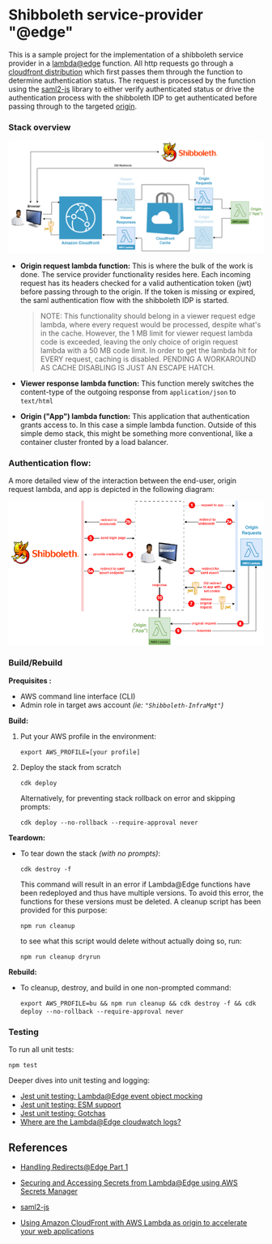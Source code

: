 # Shibboleth service-provider "@edge"

This is a sample project for the implementation of a shibboleth service provider in a [lambda@edge](https://docs.aws.amazon.com/AmazonCloudFront/latest/DeveloperGuide/lambda-at-the-edge.html) function.
All http requests go through a [cloudfront distribution](https://docs.aws.amazon.com/AmazonCloudFront/latest/DeveloperGuide/distribution-overview.html) which first passes them through the function to determine authentication status.
The request is processed by the function using the [saml2-js](https://www.npmjs.com/package/saml2-js) library to either verify authenticated status or drive the authentication process with the shibboleth IDP to get authenticated before passing through to the targeted [origin](https://docs.aws.amazon.com/AmazonCloudFront/latest/DeveloperGuide/DownloadDistS3AndCustomOrigins.html).

### Stack overview

![diagram1](./docs/diagram.png)

- **Origin request lambda function:**
  This is where the bulk of the work is done. The service provider functionality resides here. Each incoming request has its headers checked for a valid authentication token (jwt) before passing through to the origin. If the token is missing or expired, the saml authentication flow with the shibboleth IDP is started.
  
    >NOTE: This functionality should belong in a viewer request edge lambda, where every request would be processed, despite what's in the cache. However, the 1 MB limit for viewer request lambda code is exceeded, leaving the only choice of origin request lambda with a 50 MB code limit. In order to get the lambda hit for EVERY request, caching is disabled. PENDING A WORKAROUND AS CACHE DISABLING IS JUST AN ESCAPE HATCH.
  
- **Viewer response lambda function:**
  This function merely switches the content-type of the outgoing response from `application/json` to `text/html` 

- **Origin ("App") lambda function:**
  This application that authentication grants access to. In this case a simple lambda function.
  Outside of this simple demo stack, this might be something more conventional, like a container cluster fronted by a load balancer.

### Authentication flow:

A more detailed view of the interaction between the end-user, origin request lambda, and app is depicted in the following diagram:

![diagram2](./docs/diagram2.png)

### Build/Rebuild

**Prequisites :**

- AWS command line interface (CLI)
- Admin role in target aws account *(ie: `"Shibboleth-InfraMgt"`)*

**Build:**

1. Put your AWS profile in the environment:

   ```
   export AWS_PROFILE=[your profile]
   ```

2. Deploy the stack from scratch

   ```
   cdk deploy
   ```

   Alternatively, for preventing stack rollback on error and skipping prompts:

   ```
   cdk deploy --no-rollback --require-approval never
   ```

**Teardown:**

- To tear down the stack *(with no prompts)*:

  ```
  cdk destroy -f
  ```

  This command will result in an error if Lambda@Edge functions have been redeployed and thus have multiple versions.
  To avoid this error, the functions for these versions must be deleted.
  A cleanup script has been provided for this purpose:

  ```
  npm run cleanup
  ```

  to see what this script would delete without actually doing so, run:

  ```
  npm run cleanup dryrun
  ```

**Rebuild:**

- To cleanup, destroy, and build in one non-prompted command:

  ```
  export AWS_PROFILE=bu && npm run cleanup && cdk destroy -f && cdk deploy --no-rollback --require-approval never
  ```

### Testing

To run all unit tests:

```
npm test
```

Deeper dives into unit testing and logging:

- [Jest unit testing: Lambda@Edge event object mocking](./docs/testing-lambda-event-mocking.md)
- [Jest unit testing: ESM support](./docs/testing-esm-support.md)
- [Jest unit testing: Gotchas](./docs/testing-gotchas.md)
- [Where are the Lambda@Edge cloudwatch logs?](./docs/testing-lambda-at-edge-logs.md)



## References

- [Handling Redirects@Edge Part 1](https://aws.amazon.com/blogs/networking-and-content-delivery/handling-redirectsedge-part1/)

- [Securing and Accessing Secrets from Lambda@Edge using AWS Secrets Manager](https://aws.amazon.com/blogs/networking-and-content-delivery/securing-and-accessing-secrets-from-lambdaedge-using-aws-secrets-manager/)

- [saml2-js](https://www.npmjs.com/package/saml2-js)

- [Using Amazon CloudFront with AWS Lambda as origin to accelerate your web applications](https://aws.amazon.com/blogs/networking-and-content-delivery/using-amazon-cloudfront-with-aws-lambda-as-origin-to-accelerate-your-web-applications/)

  
